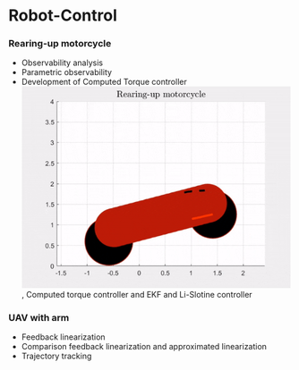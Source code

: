 # Robot-Control

### Rearing-up motorcycle
- Observability analysis
- Parametric observability
- Development of Computed Torque controller ![](CT.gif), Computed torque controller and EKF and Li-Slotine controller

### UAV with arm
- Feedback linearization
- Comparison feedback linearization and approximated linearization
- Trajectory tracking
